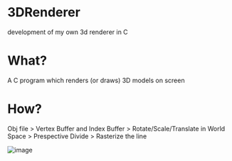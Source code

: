 # 3DRenderer
development of my own 3d renderer in C

# What?

A C program which renders (or draws) 3D models on screen

# How?

Obj file > Vertex Buffer and Index Buffer > Rotate/Scale/Translate in World Space > Prespective Divide > Rasterize the line

![image](https://user-images.githubusercontent.com/5007364/200154740-64b10862-e5bd-4785-9936-26f5ec591f13.png)


